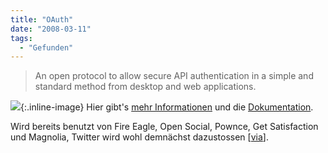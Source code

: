 ```yaml
---
title: "OAuth"
date: "2008-03-11"
tags:
  - "Gefunden"
---
```


> An open protocol to allow secure API authentication in a simple and standard method from desktop and web applications.

![](/img/codecandies/ZZ422C9BBC.jpg){:.inline-image} Hier gibt's [mehr Informationen](http://oauth.net/about/) und die [Dokumentation](http://oauth.net/documentation).

Wird bereits benutzt von Fire Eagle, Open Social, Pownce, Get Satisfaction und Magnolia, Twitter wird wohl demnächst dazustossen \[[via](http://www.readwriteweb.com/archives/4_technologies_for_portability.php)\].
